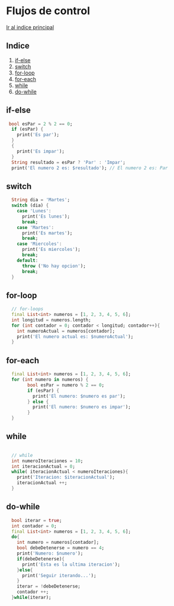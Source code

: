 # Flujos de control 

[Ir al indice principal](https://github.com/velascoandrs/Dart-101/blob/master/README.md)


## Indice

1. [if-else](#if-else)
2. [switch](#switch)
3. [for-loop](#for-loop)
4. [for-each](#for-each)
5. [while](#while)
6. [do-while](#do-while)



## if-else
```dart
 bool esPar = 2 % 2 == 0;
  if (esPar) {
    print('Es par');
  }
  {
    print('Es impar');
  }
  String resultado = esPar ? 'Par' : 'Impar';
  print('El numero 2 es: $resultado'); // El numero 2 es: Par
```

## switch
```dart
  String dia = 'Martes';
  switch (dia) {
    case 'Lunes':
      print('Es lunes');
      break;
    case 'Martes':
      print('Es martes');
      break;
    case 'Miercoles':
      print('Es miercoles');
      break;
    default:
      throw ('No hay opcion');
      break;
  }
```

## for-loop
```dart
  // for-loops
  final List<int> numeros = [1, 2, 3, 4, 5, 6];
  int longitud = numeros.length;
  for (int contador = 0; contador < longitud; contador++){
    int numeroActual = numeros[contador];
    print('El numero actual es: $numeroActual');
  }
```

## for-each

```dart
  final List<int> numeros = [1, 2, 3, 4, 5, 6];
  for (int numero in numeros) {
        bool esPar = numero % 2 == 0;
        if (esPar) {
          print('El numero: $numero es par');
        } else {
          print('El numero: $numero es impar');
        }
  }
```


## while
```dart

  // while
  int numeroIteraciones = 10;
  int iteracionActual = 0;
  while( iteracionActual < numeroIteraciones){
    print('Iteracion: $iteracionActual');
    iteracionActual ++;
  }
```


## do-while
```dart
  bool iterar = true;
  int contador = 0;
  final List<int> numeros = [1, 2, 3, 4, 5, 6];
  do{
    int numero = numeros[contador];
    bool debeDetenerse = numero == 4;
    print('Numero: $numero');
    if(debeDetenerse){
      print('Esta es la ultima iteracion');
    }else{
      print('Seguir iterando...');
    }
    iterar = !debeDetenerse;
    contador ++;
  }while(iterar);
```



